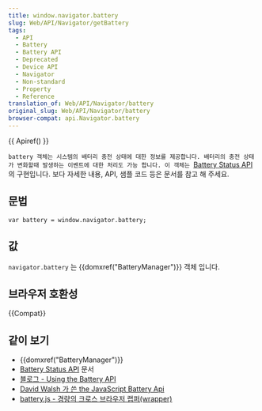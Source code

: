 ```yaml
---
title: window.navigator.battery
slug: Web/API/Navigator/getBattery
tags:
  - API
  - Battery
  - Battery API
  - Deprecated
  - Device API
  - Navigator
  - Non-standard
  - Property
  - Reference
translation_of: Web/API/Navigator/battery
original_slug: Web/API/Navigator/battery
browser-compat: api.Navigator.battery
---
```

{{ Apiref() }}

`battery 객체는 시스템의 배터리 충전 상태에 대한 정보를 제공합니다. 배터리의 충전 상태가 변화할때 발생하는 이벤트에 대한 처리도 가능 합니다. 이 객체는 `[Battery Status API](/ko/docs/Web/API/Battery_Status_API "/en-US/docs/WebAPI/Battery_Status") 의 구현입니다. 보다 자세한 내용, API, 샘플 코드 등은 문서를 참고 해 주세요.

## 문법

    var battery = window.navigator.battery;

## 값

`navigator.battery` 는 {{domxref("BatteryManager")}} 객체 입니다.

## 브라우저 호환성

{{Compat}}

## 같이 보기

- {{domxref("BatteryManager")}}
- [Battery Status API](/ko/docs/Web/API/Battery_Status_API) 문서
- [블로그 - Using the Battery API](https://hacks.mozilla.org/2012/02/using-the-battery-api-part-of-webapi/)
- [David Walsh 가 쓴 the JavaScript Battery Api](https://davidwalsh.name/battery-api)
- [battery.js - 경량의 크로스 브라우저 랩퍼(wrapper)](https://github.com/pstadler/battery.js)
